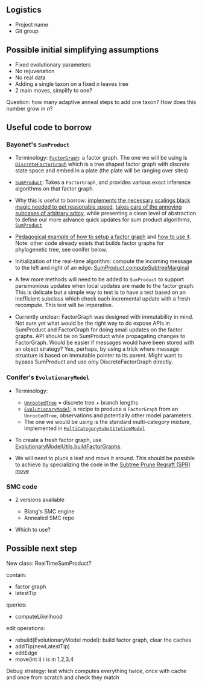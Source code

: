 ## Logistics

- Project name
- Git group

## Possible initial simplifying assumptions

- Fixed evolutionary parameters
- No rejuvenation
- No real data
- Adding a single taxon on a fixed $n$ leaves tree
- 2 main moves, simplify to one?

Question: how many adaptive anneal steps to add one taxon? How does this number grow in $n$?


## Useful code to borrow


### Bayonet's ``SumProduct``

- Terminology: [``FactorGraph``](https://github.com/UBC-Stat-ML/bayonet/blob/32a40492f66574fec8906001bcdc8b20c9af01f6/src/main/java/bayonet/marginal/FactorGraph.java#L16): a factor graph. The one we will be using is [``DiscreteFactorGraph``](https://github.com/UBC-Stat-ML/bayonet/blob/master/src/main/java/bayonet/marginal/DiscreteFactorGraph.java) which is a tree shaped factor graph with discrete state space and embed in a plate (the plate will be ranging over sites)


- [``SumProduct``](https://github.com/UBC-Stat-ML/bayonet/blob/32a40492f66574fec8906001bcdc8b20c9af01f6/src/main/java/bayonet/marginal/algo/SumProduct.java): Takes a ``FactorGraph``, and provides various exact inference algorithms on that factor graph. 

- Why this is useful to borrow: [implements the necessary scalings black magic needed to get reasonable speed](https://github.com/UBC-Stat-ML/bayonet/blob/32a40492f66574fec8906001bcdc8b20c9af01f6/src/main/java/bayonet/marginal/DiscreteFactorGraph.java#L679), [takes care of the annoying subcases of arbitrary aritcy](https://github.com/UBC-Stat-ML/bayonet/blob/32a40492f66574fec8906001bcdc8b20c9af01f6/src/main/java/bayonet/marginal/DiscreteFactorGraph.java#L408), while presenting a clean level of abstraction to define our more advance quick updates for sum product algorithms, [``SumProduct``](https://github.com/UBC-Stat-ML/bayonet/blob/32a40492f66574fec8906001bcdc8b20c9af01f6/src/main/java/bayonet/marginal/algo/SumProduct.java)

- [Pedagogical example of how to setup a factor graph](https://github.com/UBC-Stat-ML/bayonet/blob/32a40492f66574fec8906001bcdc8b20c9af01f6/src/test/java/bayonet/factors/SumProductTests.java#L32) and [how to use it](https://github.com/UBC-Stat-ML/bayonet/blob/32a40492f66574fec8906001bcdc8b20c9af01f6/src/test/java/bayonet/factors/SumProductTests.java#L20). Note: other code already exists that builds factor graphs for phylogenetic tree, see conifer below.

- Initialization of the real-time algorithm: compute the incoming message to the left and right of an edge: [SumProduct.computeSubtreeMarginal](https://github.com/UBC-Stat-ML/bayonet/blob/32a40492f66574fec8906001bcdc8b20c9af01f6/src/main/java/bayonet/marginal/algo/SumProduct.java#L91)

- A few more methods will need to be added to ``SumProduct`` to support parsimonious updates when local updates are made to the factor graph. This is delicate but a simple way to test is to have a test based on an inefficient subclass which check each incremental update with a fresh recompute. This test will be imperative. 

- Currently unclear: FactorGraph was designed with immutability in mind. Not sure yet what would be the right way to do expose APIs in SumProduct and FactorGraph for doing small updates on the factor graphs. API should be on SumProduct while propagating changes to FactorGraph. Would be easier if messages would have been stored with an object strategy? Yes, perhaps, by using a trick where message structure is based on immutable pointer to its parent. Might want to bypass SumProduct and use only DiscreteFactorGraph directly.

### Conifer's ``EvolutionaryModel``

- Terminology: 
    - [``UnrootedTree``](https://github.com/UBC-Stat-ML/conifer/blob/master/src/main/java/conifer/UnrootedTree.xtend) = discrete tree + branch lengths
    - [``EvolutionaryModel``](https://github.com/UBC-Stat-ML/conifer/blob/master/src/main/java/conifer/EvolutionaryModel.java): a recipe to produce a ``FactorGraph`` from an ``UnrootedTree``, observations and potentially other model parameters. 
    - The one we would be using is the standard multi-category mixture, implemented in [``MultiCategorySubstitutionModel``](https://github.com/UBC-Stat-ML/conifer/blob/master/src/main/java/conifer/models/MultiCategorySubstitutionModel.java)

- To create a fresh factor graph, use  [EvolutionaryModelUtils.buildFactorGraphs](https://github.com/UBC-Stat-ML/conifer/blob/99036b150865371064280b3cba05756c0e0b56b4/src/main/java/conifer/models/EvolutionaryModelUtils.java#L31). 

- We will need to pluck a leaf and move it around. This should be possible to achieve by specializing the code in the [Subtree Prune Regraft (SPR) move](https://github.com/UBC-Stat-ML/conifer/blob/master/src/main/java/conifer/moves/SPRMove.java)


### SMC code

- 2 versions available
    - Blang's SMC engine
    - Annealed SMC repo

- Which to use?


## Possible next step

New class: RealTimeSumProduct?

contain:

- factor graph
- latestTip

queries:

- computeLikelihood

edit operations:

- rebuild(EvolutionaryModel model): build factor graph, clear the caches
- addTip(newLatestTip)
- editEdge
- move(int i) i is in 1,2,3,4


Debug strategy: test which computes everything twice, once with cache and once from scratch and check they match